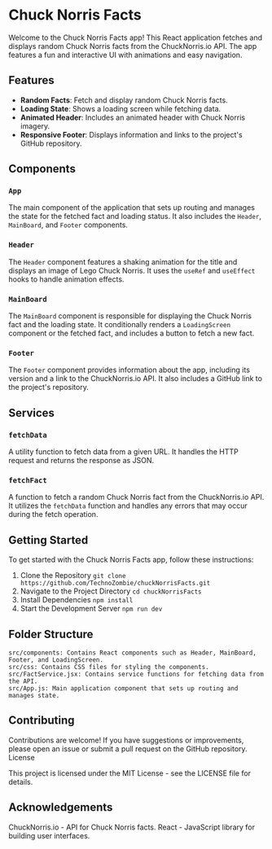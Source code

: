 # Chuck Norris Facts

Welcome to the Chuck Norris Facts app! This React application fetches and displays random Chuck Norris facts from the ChuckNorris.io API. The app features a fun and interactive UI with animations and easy navigation.

## Features

- **Random Facts**: Fetch and display random Chuck Norris facts.
- **Loading State**: Shows a loading screen while fetching data.
- **Animated Header**: Includes an animated header with Chuck Norris imagery.
- **Responsive Footer**: Displays information and links to the project's GitHub repository.

## Components

### `App`

The main component of the application that sets up routing and manages the state for the fetched fact and loading status. It also includes the `Header`, `MainBoard`, and `Footer` components.

### `Header`

The `Header` component features a shaking animation for the title and displays an image of Lego Chuck Norris. It uses the `useRef` and `useEffect` hooks to handle animation effects.

### `MainBoard`

The `MainBoard` component is responsible for displaying the Chuck Norris fact and the loading state. It conditionally renders a `LoadingScreen` component or the fetched fact, and includes a button to fetch a new fact.

### `Footer`

The `Footer` component provides information about the app, including its version and a link to the ChuckNorris.io API. It also includes a GitHub link to the project's repository.

## Services

### `fetchData`

A utility function to fetch data from a given URL. It handles the HTTP request and returns the response as JSON.

### `fetchFact`

A function to fetch a random Chuck Norris fact from the ChuckNorris.io API. It utilizes the `fetchData` function and handles any errors that may occur during the fetch operation.

## Getting Started

To get started with the Chuck Norris Facts app, follow these instructions:

1. Clone the Repository
   `git clone https://github.com/TechnoZombie/chuckNorrisFacts.git`
2. Navigate to the Project Directory
    `cd chuckNorrisFacts`
3. Install Dependencies
    `npm install`
4. Start the Development Server
    `npm run dev`


## Folder Structure

    src/components: Contains React components such as Header, MainBoard, Footer, and LoadingScreen.
    src/css: Contains CSS files for styling the components.
    src/FactService.jsx: Contains service functions for fetching data from the API.
    src/App.js: Main application component that sets up routing and manages state.

## Contributing

Contributions are welcome! If you have suggestions or improvements, please open an issue or submit a pull request on the GitHub repository.
License

This project is licensed under the MIT License - see the LICENSE file for details.

## Acknowledgements

ChuckNorris.io - API for Chuck Norris facts.
React - JavaScript library for building user interfaces.